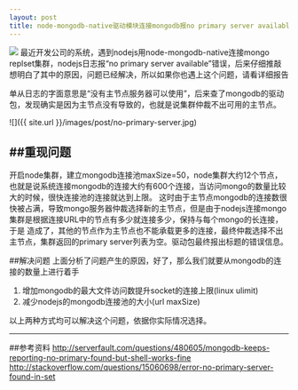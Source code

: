 ```yaml
---
layout: post
title: node-mongodb-native驱动模块连接mongodb报no primary server available
---
```

<img src="{{ site.url }}/images/post/no-primary-server.jpg" class="excerpt">
最近开发公司的系统，遇到nodejs用node-mongodb-native连接mongo replset集群，nodejs日志报“no primary server available”错误，后来仔细推敲想明白了其中的原因，问题已经解决，所以如果你也遇上这个问题，请看详细报告

<!-- ## -->
单从日志的字面意思是“没有主节点服务器可以使用”，后来查了mongodb的驱动包，发现确实是因为主节点没有导致的，也就是说集群仲裁不出可用的主节点。

![]({{ site.url }}/images/post/no-primary-server.jpg)

##重现问题
------------------------------------
开启node集群，建立mongodb连接池maxSize=50，node集群大约12个节点，也就是说系统连接mongodb的连接大约有600个连接，当访问mongo的数量比较大的时候，很快连接池的连接就达到上限。
这时由于主节点mongodb的连接数很快被占满，导致mongo服务器仲裁选择新的主节点，但是由于nodejs连接mongo集群是根据连接URL中的节点有多少就连接多少，保持与每个mongo的长连接，于是
造成了，其他的节点作为主节点也不能承载更多的连接，最终仲裁选择不出主节点，集群返回的primary server列表为空。驱动包最终报出标题的错误信息。


##解决问题
上面分析了问题产生的原因，好了，那么我们就要从mongodb的连接的数量上进行着手

1. 增加mongodb的最大文件访问数提升socket的连接上限(linux ulimit)
2. 减少nodejs的mongodb连接池的大小(url maxSize)

以上两种方式均可以解决这个问题，依据你实际情况选择。



---
##参考资料
<http://serverfault.com/questions/480605/mongodb-keeps-reporting-no-primary-found-but-shell-works-fine>
<http://stackoverflow.com/questions/15060698/error-no-primary-server-found-in-set>
















